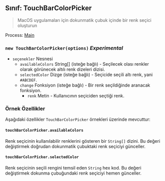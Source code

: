 ## Sınıf: TouchBarColorPicker

> MacOS uygulamaları için dokunmatik çubuk içinde bir renk seçici oluşturun

Process: [Main](../tutorial/quick-start.md#main-process)

### `new TouchBarColorPicker(options)` *Experimental*

* `seçenekler` Nesnesi 
  * `availableColors` String[] (isteğe bağlı) - Seçilecek olası renkler olarak görünecek altılı renk dizeleri dizisi.
  * `selectedColor` Dizge (isteğe bağlı) - Seçicide seçili altı renk, yani `#ABCDEF`.
  * `change` Fonksiyon (isteğe bağlı) - Bir renk seçildiğinde aranacak fonksiyon. 
    * `renk` Metin - Kullanıcının seçiciden seçtiği renk.

### Örnek Özellikler

Aşağıdaki özellikler `TouchBarColorPicker` örnekleri üzerinde mevcuttur:

#### `touchBarColorPicker.availableColors`

Renk seçicinin kullanılabilir renklerini gösteren bir `String[]` dizini. Bu değeri değiştirmek doğrudan dokunmatik çubuktaki renk seçiciyi günceller.

#### `touchBarColorPicker.selectedColor`

Renk seçicinin seçili rengini temsil eden `String` hex kod. Bu değeri değiştirmek dokunma çubuğundaki renk seçiciyi hemen günceller.